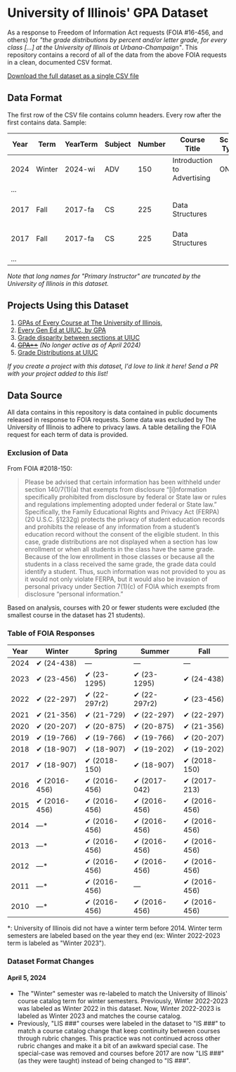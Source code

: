 # University of Illinois' GPA Dataset

As a response to Freedom of Information Act requests (FOIA #16-456, and others) for *"the grade distributions by percent and/or letter grade, for every class [...] at the University of Illinois at Urbana-Champaign"*.  This repository contains a record of all of the data from the above FOIA requests in a clean, documented CSV format.

[Download the full dataset as a single CSV file](https://raw.githubusercontent.com/wadefagen/datasets/master/gpa/uiuc-gpa-dataset.csv)

## Data Format

The first row of the CSV file contains column headers. Every row after the first contains data. Sample:

| Year | Term | YearTerm | Subject | Number | Course Title | Sched Type | A+ | A | A- | B+ | B | B- | C+ | C | C- | D+ | D | D- | F | W | Primary Instructor |
| ---- | ---- | -------- | ------- | ------ | ------------ | ---------- | -- | - | -- | -- | - | -- | -- | - | -- | -- | - | -- | - | - | ------------------ |
| 2024 | Winter | 2024-wi | ADV | 150 | Introduction to Advertising | ONL | 22 | 18 | 1 | 0 | 1 | 0 | 0 | 0 | 0 | 0 | 0 | 0 | 0 | 0 | Hall, Steven R |
| ... |
| 2017 | Fall | 2017-fa | CS | 225 | Data Structures |  | 114 | 47 | 27 | 6 | 28 | 17 | 14 | 18 | 13 | 12 | 9 | 12 | 16 | 2 | Fagen-Ulmschnei, Wade A |
| 2017 | Fall | 2017-fa | CS | 225 | Data Structures |  | 121 | 40 | 27 | 20 | 29 | 16 | 14 | 24 | 4 | 12 | 14 | 16 | 14 | 4 | Fagen-Ulmschnei, Wade A |
| ... |

*Note that long names for "Primary Instructor" are truncated by the University of Illinois in this dataset.*

## Projects Using this Dataset

1. [GPAs of Every Course at The University of Illinois](http://waf.cs.illinois.edu/discovery/gpa_of_every_course_at_illinois/), 
2. [Every Gen Ed at UIUC, by GPA](http://waf.cs.illinois.edu/discovery/every_gen_ed_at_uiuc_by_gpa/)
3. [Grade disparity between sections at UIUC](http://waf.cs.illinois.edu/discovery/grade_disparity_between_sections_at_uiuc/)
4. ~~[GPA++](https://chinmayamahesh.me/gpa)~~ *(No longer active as of April 2024)*
5. [Grade Distributions at UIUC](https://coursegrades.web.illinois.edu/)

*If you create a project with this dataset, I'd love to link it here!  Send a PR with your project added to this list!*

## Data Source

All data contains in this repository is data contained in public documents released in response to FOIA requests.  Some data was excluded by The University of Illinois to adhere to privacy laws.  A table detailing the FOIA request for each term of data is provided.

### Exclusion of Data

From FOIA #2018-150:

> Please be advised that certain information has been withheld under section 140/7(1)(a) that exempts from disclosure “[i]nformation specifically prohibited from disclosure by federal or State law or rules and regulations implementing adopted under federal or State law.” Specifically, the Family Educational Rights and Privacy Act (FERPA) (20 U.S.C. §1232g) protects the privacy of student education records and prohibits the release of any information from a student’s education record without the consent of the eligible student. In this case, grade distributions are not displayed when a section has low enrollment or when all students in the class have the same grade. Because of the low enrollment in those classes or because all the students in a class received the same grade, the grade data could identify a student.  Thus, such information was not provided to you as it would not only violate FERPA, but it would also be invasion of personal privacy under Section 7(1)(c) of FOIA which exempts from disclosure “personal information.” 

Based on analysis, courses with 20 or fewer students were excluded (the smallest course in the dataset has 21 students).

### Table of FOIA Responses

| Year | Winter        | Spring       | Summer        | Fall         |
| ---- | ------------- | ------------ | ------------- | ------------ |
| 2024 | ✔ (24-438)   | &mdash;  | &mdash;  | &mdash;   | &mdash;   |
| 2023 | ✔ (23-456)   | ✔ (23-1295)  | ✔ (23-1295)  | ✔ (24-438)   |
| 2022 | ✔ (22-297)   | ✔ (22-297r2) | ✔ (22-297r2) | ✔ (23-456)   |
| 2021 | ✔ (21-356)   | ✔ (21-729)   | ✔ (22-297)   | ✔ (22-297)   |
| 2020 | ✔ (20-207)   | ✔ (20-875)   | ✔ (20-875)   | ✔ (21-356)   |
| 2019 | ✔ (19-766)   | ✔ (19-766)   | ✔ (19-766)   | ✔ (20-207)   |
| 2018 | ✔ (18-907)   | ✔ (18-907)   | ✔ (19-202)   | ✔ (19-202)   |
| 2017 | ✔ (18-907)   | ✔ (2018-150) | ✔ (18-907)   | ✔ (2018-150) |
| 2016 | ✔ (2016-456) | ✔ (2016-456) | ✔ (2017-042) | ✔ (2017-213) |
| 2015 | ✔ (2016-456) | ✔ (2016-456) | ✔ (2016-456) | ✔ (2016-456) |
| 2014 | &mdash;*     | ✔ (2016-456) | ✔ (2016-456) | ✔ (2016-456) |
| 2013 | &mdash;*     | ✔ (2016-456) | ✔ (2016-456) | ✔ (2016-456) |
| 2012 | &mdash;*     | ✔ (2016-456) | ✔ (2016-456) | ✔ (2016-456) |
| 2011 | &mdash;*     | ✔ (2016-456) | &mdash;       | ✔ (2016-456) |
| 2010 | &mdash;*     | ✔ (2016-456) | ✔ (2016-456) | ✔ (2016-456) |

*: University of Illinois did not have a winter term before 2014.  Winter term semesters are labeled based on the year they end (ex: Winter 2022-2023 term is labeled as "Winter 2023").

### Dataset Format Changes

#### April 5, 2024

- The "Winter" semester was re-labeled to match the University of Illinois' course catalog term for winter semesters.  Previously, Winter 2022-2023 was labeled as Winter 2022 in this dataset.  Now, Winter 2022-2023 is labeled as Winter 2023 and matches the course catalog.
- Previously, "LIS ###" courses were labeled in the dataset to "IS ###" to match a course catalog change that keep continuity between courses through rubric changes.  This practice was not continued across other rubric changes and make it a bit of an awkward special case.  The special-case was removed and courses before 2017 are now "LIS ###" (as they were taught) instead of being changed to "IS ###".
